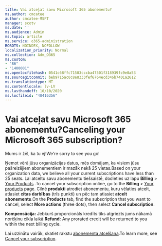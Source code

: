 ```yaml
---
title: Vai atceļat savu Microsoft 365 abonementu?
ms.author: cmcatee
author: cmcatee-MSFT
manager: scotv
ms.date: ''
ms.audience: Admin
ms.topic: article
ms.service: o365-administration
ROBOTS: NOINDEX, NOFOLLOW
localization_priority: Normal
ms.collection: Adm_O365
ms.custom:
- "86"
- "1400001"
ms.openlocfilehash: 0541c68ffc71503cccba47501f318939fc9e0a53
ms.sourcegitcommit: beb9715ac0c8e8333fef6764ecd346b7401a2612
ms.translationtype: MT
ms.contentlocale: lv-LV
ms.lasthandoff: 10/10/2020
ms.locfileid: "48416356"
---
```

# <a name="canceling-your-microsoft-365-subscription"></a><span data-ttu-id="3e1ef-102">Vai atceļat savu Microsoft 365 abonementu?</span><span class="sxs-lookup"><span data-stu-id="3e1ef-102">Canceling your Microsoft 365 subscription?</span></span>

<span data-ttu-id="3e1ef-103">Mums ir žēl, ka tu ej!</span><span class="sxs-lookup"><span data-stu-id="3e1ef-103">We're sorry to see you go!</span></span>
  
<span data-ttu-id="3e1ef-104">Ņemot vērā jūsu organizācijas datus, mēs domājam, ka visiem jūsu pašreizējiem abonementiem ir mazāk nekā 25 vietas.</span><span class="sxs-lookup"><span data-stu-id="3e1ef-104">Based on your organization data, we believe all your current subscriptions have less than 25 seats.</span></span> <span data-ttu-id="3e1ef-105">Lai atceltu savu abonementu tiešsaistē, dodieties uz lapu **Billing** \> [Your Products](https://go.microsoft.com/fwlink/p/?linkid=842054) .</span><span class="sxs-lookup"><span data-stu-id="3e1ef-105">To cancel your subscription online, go to the **Billing** \> [Your products](https://go.microsoft.com/fwlink/p/?linkid=842054) page.</span></span> <span data-ttu-id="3e1ef-106">Cilnē **produkti** atrodiet abonementu, kuru vēlaties atcelt, atlasiet **citas darbības** (trīs punkti) un pēc tam atlasiet **atcelt abonementu**.</span><span class="sxs-lookup"><span data-stu-id="3e1ef-106">On the **Products** tab, find the subscription that you want to cancel, select **More actions** (three dots), then select **Cancel subscription**.</span></span>
  
<span data-ttu-id="3e1ef-107">**Kompensācija:** Jebkurš proporcionāls kredīts tiks atgriezts jums nākamā norēķinu cikla laikā.</span><span class="sxs-lookup"><span data-stu-id="3e1ef-107">**Refund:** Any prorated credit will be returned to you within the next billing cycle.</span></span>

<span data-ttu-id="3e1ef-108">Lai uzzinātu vairāk, skatiet rakstu [abonementa atcelšana](https://docs.microsoft.com/microsoft-365/commerce/subscriptions/cancel-your-subscription).</span><span class="sxs-lookup"><span data-stu-id="3e1ef-108">To learn more, see [Cancel your subscription](https://docs.microsoft.com/microsoft-365/commerce/subscriptions/cancel-your-subscription).</span></span>